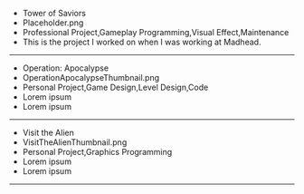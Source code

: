 - Tower of Saviors
- Placeholder.png
- Professional Project,Gameplay Programming,Visual Effect,Maintenance
- This is the project I worked on when I was working at Madhead.
---
- Operation: Apocalypse
- OperationApocalypseThumbnail.png
- Personal Project,Game Design,Level Design,Code
- Lorem ipsum
- Lorem ipsum
---
- Visit the Alien
- VisitTheAlienThumbnail.png
- Personal Project,Graphics Programming
- Lorem ipsum
- Lorem ipsum
---
